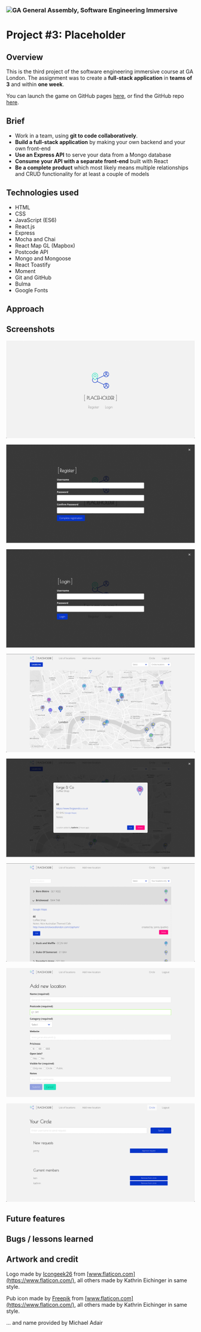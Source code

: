 
### ![GA](https://cloud.githubusercontent.com/assets/40461/8183776/469f976e-1432-11e5-8199-6ac91363302b.png) General Assembly, Software Engineering Immersive
# Project #3: Placeholder

## Overview

This is the third project of the software engineering immersive course at GA London. The assignment was to create a **full-stack application** in **teams of 3** and within **one week**.

You can launch the game on GitHub pages [here](url), or find the GitHub repo [here](url).

## Brief

* Work in a team, using **git to code collaboratively**.
* **Build a full-stack application** by making your own backend and your own front-end
* **Use an Express API** to serve your data from a Mongo database
* **Consume your API with a separate front-end** built with React
* **Be a complete product** which most likely means multiple relationships and CRUD functionality for at least a couple of models


## Technologies used
- HTML
- CSS
- JavaScript (ES6)
- React.js
- Express
- Mocha and Chai
- React Map GL (Mapbox)
- Postcode API
- Mongo and Mongoose
- React Toastify
- Moment
- Git and GitHub
- Bulma
- Google Fonts

## Approach

## Screenshots

![Homepage](./frontend/src/images/screenshots/home.png)

![Register](./frontend/src/images/screenshots/home-register.png)

![Login](./frontend/src/images/screenshots/home-login.png)

![Map](./frontend/src/images/screenshots/map.png)

![Single location info](./frontend/src/images/screenshots/locationmodal.png)

![List of all locations](./frontend/src/images/screenshots/list.png)

![Adding a new location](./frontend/src/images/screenshots/addnewlocation.png)

![Circle summary](./frontend/src/images/screenshots/circle.png)

## Future features

## Bugs / lessons learned

## Artwork and credit

Logo made by [Icongeek26](https://www.flaticon.com/authors/icongeek26) from [www.flaticon.com](https://www.flaticon.com/), all others made by Kathrin Eichinger in same style.

Pub icon made by [Freepik](https://www.freepik.com/) from [www.flaticon.com](https://www.flaticon.com/), all others made by Kathrin Eichinger in same style.

... and name provided by Michael Adair
